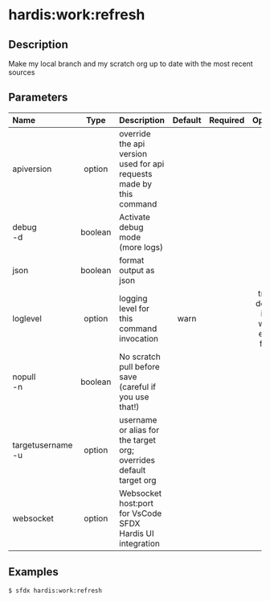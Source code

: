 <!-- This file has been generated with command 'sfdx hardis:doc:plugin:generate'. Please do not update it manually or it may be overwritten -->
# hardis:work:refresh

## Description

Make my local branch and my scratch org up to date with the most recent sources

## Parameters

|Name|Type|Description|Default|Required|Options|
|:---|:--:|:----------|:-----:|:------:|:-----:|
|apiversion|option|override the api version used for api requests made by this command||||
|debug<br/>-d|boolean|Activate debug mode (more logs)||||
|json|boolean|format output as json||||
|loglevel|option|logging level for this command invocation|warn||trace<br/>debug<br/>info<br/>warn<br/>error<br/>fatal|
|nopull<br/>-n|boolean|No scratch pull before save (careful if you use that!)||||
|targetusername<br/>-u|option|username or alias for the target org; overrides default target org||||
|websocket|option|Websocket host:port for VsCode SFDX Hardis UI integration||||

## Examples

```shell
$ sfdx hardis:work:refresh
```


